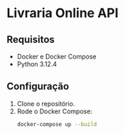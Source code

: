 # Livraria Online API

## Requisitos
- Docker e Docker Compose
- Python 3.12.4

## Configuração
1. Clone o repositório.
2. Rode o Docker Compose:
   ```bash
   docker-compose up --build
